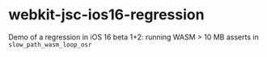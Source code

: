 # webkit-jsc-ios16-regression
Demo of a regression in iOS 16 beta 1+2: running WASM > 10 MB asserts in `slow_path_wasm_loop_osr`
